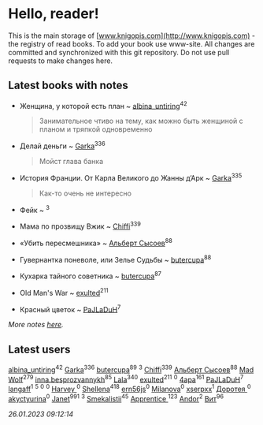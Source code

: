 # Hello, reader!
This is the main storage of [www.knigopis.com](http://www.knigopis.com) - the registry of read books.
To add your book use www-site. All changes are committed and synchronized with this git repository.
Do not use pull requests to make changes here.


## Latest books with notes
* Женщина, у которой есть план ~ [albina_untiring](users/257/2579695-vkontakte)<sup>42</sup>
    > Занимательное чтиво на тему, как можно быть женщиной с планом и тряпкой одновременно

* Делай деньги ~ [Garka](users/115/115753719718250012620-google)<sup>336</sup>
    > Мойст глава банка

* История Франции. От Карла Великого до Жанны д’Арк ~ [Garka](users/115/115753719718250012620-google)<sup>335</sup>
    > Как-то очень не интересно

* Фейк ~ [](users/116/116049106351328726122-google)<sup>3</sup>

* Мама по прозвищу Вжик ~ [Chiffi](users/105/105831994080785626680-google)<sup>339</sup>

* «Убить пересмешника» ~ [Альберт Сысоев](users/474/47446642-vkontakte)<sup>88</sup>

* Гувернантка поневоле, или Зелье Судьбы ~ [butercupa](users/193/193697993-vkontakte)<sup>88</sup>

* Кухарка тайного советника ~ [butercupa](users/193/193697993-vkontakte)<sup>87</sup>

* Old Man's War ~ [exulted](users/100/100599204551896265722-google)<sup>211</sup>

* Красный цветок ~ [PaJLaDuH](users/336/336022778-yandex)<sup>7</sup>


_More notes [here](latest_books_with_notes.md)._


## Latest users
[albina_untiring](users/257/2579695-vkontakte)<sup>42</sup> 
[Garka](users/115/115753719718250012620-google)<sup>336</sup> 
[butercupa](users/193/193697993-vkontakte)<sup>89</sup> 
[](users/116/116049106351328726122-google)<sup>3</sup> 
[Chiffi](users/105/105831994080785626680-google)<sup>339</sup> 
[Альберт Сысоев](users/474/47446642-vkontakte)<sup>88</sup> 
[Mad Wolf](users/947/94738840-vkontakte)<sup>279</sup> 
[inna.besprozvannykh](users/733/73323849-yandex)<sup>85</sup> 
[Lala](users/761/76187635-vkontakte)<sup>340</sup> 
[exulted](users/100/100599204551896265722-google)<sup>211</sup> 
[](users/108/108404793123226338106-google)<sup>0</sup> 
[4apa](users/117/117392596378069249667-google)<sup>161</sup> 
[PaJLaDuH](users/336/336022778-yandex)<sup>7</sup> 
[langaff](users/113/113568264092317766513-google)<sup>1</sup> 
[](users/101/101368518035734751027-google)<sup>5</sup> 
[](users/109/109829447857621498180-google)<sup>0</sup> 
[](users/106/106293011050775525931-google)<sup>0</sup> 
[Harvey ](users/104/104557501101886497812-google)<sup>0</sup> 
[Shellena](users/134/13413591548892934957-mailru)<sup>418</sup> 
[ern56js](users/953/95333-vkontakte)<sup>0</sup> 
[Milanova](users/105/105902909056784698842-google)<sup>0</sup> 
[xserpxx](users/121/121849865-vkontakte)<sup>1</sup> 
[Доротея ](users/104/104429716389277295634-google)<sup>0</sup> 
[akyctyurina](users/170/1703219626-yandex)<sup>0</sup> 
[Janet](users/108/108113656204404967440-google)<sup>991</sup> 
[](users/106/106915386474260202605-google)<sup>3</sup> 
[Smekalistii](users/864/86487125-vkontakte)<sup>45</sup> 
[Apprentice ](users/528/52821952-vkontakte)<sup>123</sup> 
[Andor](users/115/115069512668490775619-google)<sup>2</sup> 
[Вит](users/300/300273923-vkontakte)<sup>96</sup> 


_26.01.2023 09:12:14_
